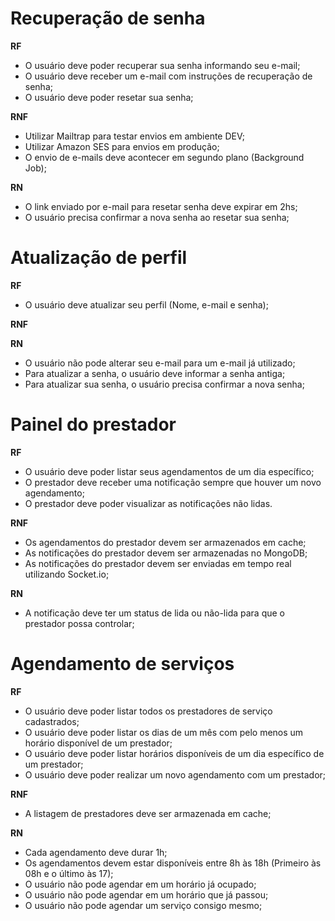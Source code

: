 # Recuperação de senha

**RF**

- O usuário deve poder recuperar sua senha informando seu e-mail;
- O usuário deve receber um e-mail com instruções de recuperação de senha;
- O usuário deve poder resetar sua senha;


**RNF**
- Utilizar Mailtrap para testar envios em ambiente DEV;
- Utilizar Amazon SES para envios em produção;
- O envio de e-mails deve acontecer em segundo plano (Background Job);


**RN**
- O link enviado por e-mail para resetar senha deve expirar em 2hs;
- O usuário precisa confirmar a nova senha ao resetar sua senha;


# Atualização de perfil
**RF**

- O usuário deve atualizar seu perfil (Nome, e-mail e senha);

**RNF**

**RN**

- O usuário não pode alterar seu e-mail para um e-mail já utilizado;
- Para atualizar a senha, o usuário deve informar a senha antiga;
- Para atualizar sua senha, o usuário precisa confirmar a nova senha;



# Painel do prestador
**RF**

- O usuário deve poder listar seus agendamentos de um dia específico;
- O prestador deve receber uma notificação sempre que houver um novo agendamento;
- O prestador deve poder visualizar as notificações não lidas.

**RNF**

- Os agendamentos do prestador devem ser armazenados em cache;
- As notificações do prestador devem ser armazenadas no MongoDB;
- As notificações do prestador devem ser enviadas em tempo real utilizando Socket.io;


**RN**

- A notificação deve ter um status de lida ou não-lida para que o prestador possa controlar;

# Agendamento de serviços

**RF**

- O usuário deve poder listar todos os prestadores de serviço cadastrados;
- O usuário deve poder listar os dias de um mês com pelo menos um horário disponível de um prestador;
- O usuário deve poder listar horários disponíveis de um dia específico de um prestador;
- O usuário deve poder realizar um novo agendamento com um prestador;

**RNF**

- A listagem de prestadores deve ser armazenada em cache;

**RN**

- Cada agendamento deve durar 1h;
- Os agendamentos devem estar disponíveis entre 8h às 18h (Primeiro às 08h e o último às 17);
- O usuário não pode agendar em um horário já ocupado;
- O usuário não pode agendar em um horário que já passou;
- O usuário não pode agendar um serviço consigo mesmo;

